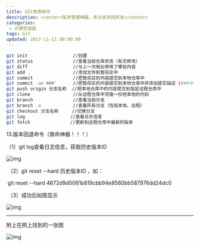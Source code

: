 ```yaml
---
title: GIt常用命令
description: <center>版本管理神器，多分支共同开发</center>
categories:
 - 计算机技能
tags: Git
updated: 2017-11-11 00:00:00
---
```


```bash
git init             	 //创建
git status           	 //查看当前仓库状态（有无修改）
git diff             	 //与上一次相比修改了哪些内容
git add .            	 //添加文件到暂存区中
git commit           	 //把暂存区的内容提交到本地仓库中
git commit -am'###'  	 //把暂存区的内容提交到本地仓库中并添加提交描述 (###中填描述内容)
git push origin 分支名称  //把本地仓库中的内容提交到指定远程仓库中
git clone                //从远程仓库中克隆一份但本地的代码
git branch               //查看当前分支
git branch -a            //查看所有分支（包括本地、远程）
git checkout 分支名称     //切换分支
git log                 //查看日志信息
git fetch               //更新到远程仓库中最新的版本
```

13.版本回退命令（救命神器！！！）

   （1）git log查看日志信息，获取历史版本ID

![img](http://upload-images.jianshu.io/upload_images/8154981-45bf7cc028c5053d.png?imageMogr2/auto-orient/strip%7CimageView2/2/w/1240)

​      （2）git reset --hard 历史版本ID ，如：

​               git reset --hard 4672d9d0061b819cbb94e8560bb587976dd24dc0

​      （3）成功后如图显示



![img](http://upload-images.jianshu.io/upload_images/8154981-a2efb9db1931dd15.png?imageMogr2/auto-orient/strip%7CimageView2/2/w/1240)

------

附上在网上找到的一张图



![img](http://upload-images.jianshu.io/upload_images/8154981-66428700c060aa6e.png?imageMogr2/auto-orient/strip%7CimageView2/2/w/1240)
